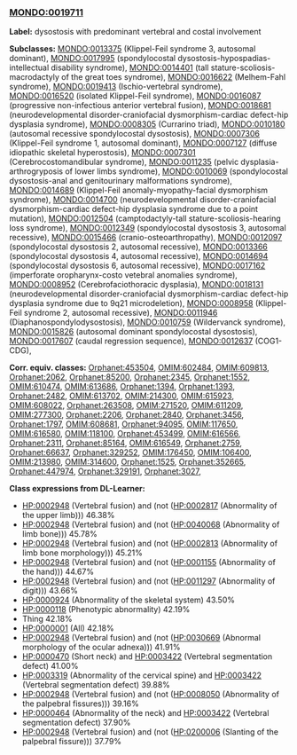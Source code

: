 
### [MONDO:0019711](http://purl.obolibrary.org/obo/MONDO_0019711)
**Label:** dysostosis with predominant vertebral and costal involvement

**Subclasses:** [MONDO:0013375](http://purl.obolibrary.org/obo/MONDO_0013375) (Klippel-Feil syndrome 3, autosomal dominant), [MONDO:0017995](http://purl.obolibrary.org/obo/MONDO_0017995) (spondylocostal dysostosis-hypospadias-intellectual disability syndrome), [MONDO:0014401](http://purl.obolibrary.org/obo/MONDO_0014401) (tall stature-scoliosis-macrodactyly of the great toes syndrome), [MONDO:0016622](http://purl.obolibrary.org/obo/MONDO_0016622) (Melhem-Fahl syndrome), [MONDO:0019413](http://purl.obolibrary.org/obo/MONDO_0019413) (Ischio-vertebral syndrome), [MONDO:0016520](http://purl.obolibrary.org/obo/MONDO_0016520) (isolated Klippel-Feil syndrome), [MONDO:0016087](http://purl.obolibrary.org/obo/MONDO_0016087) (progressive non-infectious anterior vertebral fusion), [MONDO:0018681](http://purl.obolibrary.org/obo/MONDO_0018681) (neurodevelopmental disorder-craniofacial dysmorphism-cardiac defect-hip dysplasia syndrome), [MONDO:0008305](http://purl.obolibrary.org/obo/MONDO_0008305) (Currarino triad), [MONDO:0010180](http://purl.obolibrary.org/obo/MONDO_0010180) (autosomal recessive spondylocostal dysostosis), [MONDO:0007306](http://purl.obolibrary.org/obo/MONDO_0007306) (Klippel-Feil syndrome 1, autosomal dominant), [MONDO:0007127](http://purl.obolibrary.org/obo/MONDO_0007127) (diffuse idiopathic skeletal hyperostosis), [MONDO:0007301](http://purl.obolibrary.org/obo/MONDO_0007301) (Cerebrocostomandibular syndrome), [MONDO:0011235](http://purl.obolibrary.org/obo/MONDO_0011235) (pelvic dysplasia-arthrogryposis of lower limbs syndrome), [MONDO:0010069](http://purl.obolibrary.org/obo/MONDO_0010069) (spondylocostal dysostosis-anal and genitourinary malformations syndrome), [MONDO:0014689](http://purl.obolibrary.org/obo/MONDO_0014689) (Klippel-Feil anomaly-myopathy-facial dysmorphism syndrome), [MONDO:0014700](http://purl.obolibrary.org/obo/MONDO_0014700) (neurodevelopmental disorder-craniofacial dysmorphism-cardiac defect-hip dysplasia syndrome due to a point mutation), [MONDO:0012504](http://purl.obolibrary.org/obo/MONDO_0012504) (camptodactyly-tall stature-scoliosis-hearing loss syndrome), [MONDO:0012349](http://purl.obolibrary.org/obo/MONDO_0012349) (spondylocostal dysostosis 3, autosomal recessive), [MONDO:0015466](http://purl.obolibrary.org/obo/MONDO_0015466) (cranio-osteoarthropathy), [MONDO:0012097](http://purl.obolibrary.org/obo/MONDO_0012097) (spondylocostal dysostosis 2, autosomal recessive), [MONDO:0013366](http://purl.obolibrary.org/obo/MONDO_0013366) (spondylocostal dysostosis 4, autosomal recessive), [MONDO:0014694](http://purl.obolibrary.org/obo/MONDO_0014694) (spondylocostal dysostosis 6, autosomal recessive), [MONDO:0017162](http://purl.obolibrary.org/obo/MONDO_0017162) (imperforate oropharynx-costo vetebral anomalies syndrome), [MONDO:0008952](http://purl.obolibrary.org/obo/MONDO_0008952) (Cerebrofaciothoracic dysplasia), [MONDO:0018131](http://purl.obolibrary.org/obo/MONDO_0018131) (neurodevelopmental disorder-craniofacial dysmorphism-cardiac defect-hip dysplasia syndrome due to 9q21 microdeletion), [MONDO:0008958](http://purl.obolibrary.org/obo/MONDO_0008958) (Klippel-Feil syndrome 2, autosomal recessive), [MONDO:0011946](http://purl.obolibrary.org/obo/MONDO_0011946) (Diaphanospondylodysostosis), [MONDO:0010759](http://purl.obolibrary.org/obo/MONDO_0010759) (Wildervanck syndrome), [MONDO:0015826](http://purl.obolibrary.org/obo/MONDO_0015826) (autosomal dominant spondylocostal dysostosis), [MONDO:0017607](http://purl.obolibrary.org/obo/MONDO_0017607) (caudal regression sequence), [MONDO:0012637](http://purl.obolibrary.org/obo/MONDO_0012637) (COG1-CDG), 

**Corr. equiv. classes:** [Orphanet:453504](http://www.orpha.net/ORDO/Orphanet_453504), [OMIM:602484](http://purl.obolibrary.org/obo/OMIM_602484), [OMIM:609813](http://purl.obolibrary.org/obo/OMIM_609813), [Orphanet:2062](http://www.orpha.net/ORDO/Orphanet_2062), [Orphanet:85200](http://www.orpha.net/ORDO/Orphanet_85200), [Orphanet:2345](http://www.orpha.net/ORDO/Orphanet_2345), [Orphanet:1552](http://www.orpha.net/ORDO/Orphanet_1552), [OMIM:610474](http://purl.obolibrary.org/obo/OMIM_610474), [OMIM:613686](http://purl.obolibrary.org/obo/OMIM_613686), [Orphanet:1394](http://www.orpha.net/ORDO/Orphanet_1394), [Orphanet:1393](http://www.orpha.net/ORDO/Orphanet_1393), [Orphanet:2482](http://www.orpha.net/ORDO/Orphanet_2482), [OMIM:613702](http://purl.obolibrary.org/obo/OMIM_613702), [OMIM:214300](http://purl.obolibrary.org/obo/OMIM_214300), [OMIM:615923](http://purl.obolibrary.org/obo/OMIM_615923), [OMIM:608022](http://purl.obolibrary.org/obo/OMIM_608022), [Orphanet:263508](http://www.orpha.net/ORDO/Orphanet_263508), [OMIM:271520](http://purl.obolibrary.org/obo/OMIM_271520), [OMIM:611209](http://purl.obolibrary.org/obo/OMIM_611209), [OMIM:277300](http://purl.obolibrary.org/obo/OMIM_277300), [Orphanet:2206](http://www.orpha.net/ORDO/Orphanet_2206), [Orphanet:2840](http://www.orpha.net/ORDO/Orphanet_2840), [Orphanet:3456](http://www.orpha.net/ORDO/Orphanet_3456), [Orphanet:1797](http://www.orpha.net/ORDO/Orphanet_1797), [OMIM:608681](http://purl.obolibrary.org/obo/OMIM_608681), [Orphanet:94095](http://www.orpha.net/ORDO/Orphanet_94095), [OMIM:117650](http://purl.obolibrary.org/obo/OMIM_117650), [OMIM:616580](http://purl.obolibrary.org/obo/OMIM_616580), [OMIM:118100](http://purl.obolibrary.org/obo/OMIM_118100), [Orphanet:453499](http://www.orpha.net/ORDO/Orphanet_453499), [OMIM:616566](http://purl.obolibrary.org/obo/OMIM_616566), [Orphanet:2311](http://www.orpha.net/ORDO/Orphanet_2311), [Orphanet:85164](http://www.orpha.net/ORDO/Orphanet_85164), [OMIM:616549](http://purl.obolibrary.org/obo/OMIM_616549), [Orphanet:2759](http://www.orpha.net/ORDO/Orphanet_2759), [Orphanet:66637](http://www.orpha.net/ORDO/Orphanet_66637), [Orphanet:329252](http://www.orpha.net/ORDO/Orphanet_329252), [OMIM:176450](http://purl.obolibrary.org/obo/OMIM_176450), [OMIM:106400](http://purl.obolibrary.org/obo/OMIM_106400), [OMIM:213980](http://purl.obolibrary.org/obo/OMIM_213980), [OMIM:314600](http://purl.obolibrary.org/obo/OMIM_314600), [Orphanet:1525](http://www.orpha.net/ORDO/Orphanet_1525), [Orphanet:352665](http://www.orpha.net/ORDO/Orphanet_352665), [Orphanet:447974](http://www.orpha.net/ORDO/Orphanet_447974), [Orphanet:329191](http://www.orpha.net/ORDO/Orphanet_329191), [Orphanet:3027](http://www.orpha.net/ORDO/Orphanet_3027), 

**Class expressions from DL-Learner:**

- [HP:0002948](http://purl.obolibrary.org/obo/HP_0002948) (Vertebral fusion) and (not ([HP:0002817](http://purl.obolibrary.org/obo/HP_0002817) (Abnormality of the upper limb))) 46.38%
- [HP:0002948](http://purl.obolibrary.org/obo/HP_0002948) (Vertebral fusion) and (not ([HP:0040068](http://purl.obolibrary.org/obo/HP_0040068) (Abnormality of limb bone))) 45.78%
- [HP:0002948](http://purl.obolibrary.org/obo/HP_0002948) (Vertebral fusion) and (not ([HP:0002813](http://purl.obolibrary.org/obo/HP_0002813) (Abnormality of limb bone morphology))) 45.21%
- [HP:0002948](http://purl.obolibrary.org/obo/HP_0002948) (Vertebral fusion) and (not ([HP:0001155](http://purl.obolibrary.org/obo/HP_0001155) (Abnormality of the hand))) 44.67%
- [HP:0002948](http://purl.obolibrary.org/obo/HP_0002948) (Vertebral fusion) and (not ([HP:0011297](http://purl.obolibrary.org/obo/HP_0011297) (Abnormality of digit))) 43.66%
- [HP:0000924](http://purl.obolibrary.org/obo/HP_0000924) (Abnormality of the skeletal system) 43.50%
- [HP:0000118](http://purl.obolibrary.org/obo/HP_0000118) (Phenotypic abnormality) 42.19%
- Thing 42.18%
- [HP:0000001](http://purl.obolibrary.org/obo/HP_0000001) (All) 42.18%
- [HP:0002948](http://purl.obolibrary.org/obo/HP_0002948) (Vertebral fusion) and (not ([HP:0030669](http://purl.obolibrary.org/obo/HP_0030669) (Abnormal morphology of the ocular adnexa))) 41.91%
- [HP:0000470](http://purl.obolibrary.org/obo/HP_0000470) (Short neck) and [HP:0003422](http://purl.obolibrary.org/obo/HP_0003422) (Vertebral segmentation defect) 41.00%
- [HP:0003319](http://purl.obolibrary.org/obo/HP_0003319) (Abnormality of the cervical spine) and [HP:0003422](http://purl.obolibrary.org/obo/HP_0003422) (Vertebral segmentation defect) 39.88%
- [HP:0002948](http://purl.obolibrary.org/obo/HP_0002948) (Vertebral fusion) and (not ([HP:0008050](http://purl.obolibrary.org/obo/HP_0008050) (Abnormality of the palpebral fissures))) 39.16%
- [HP:0000464](http://purl.obolibrary.org/obo/HP_0000464) (Abnormality of the neck) and [HP:0003422](http://purl.obolibrary.org/obo/HP_0003422) (Vertebral segmentation defect) 37.90%
- [HP:0002948](http://purl.obolibrary.org/obo/HP_0002948) (Vertebral fusion) and (not ([HP:0200006](http://purl.obolibrary.org/obo/HP_0200006) (Slanting of the palpebral fissure))) 37.79%


